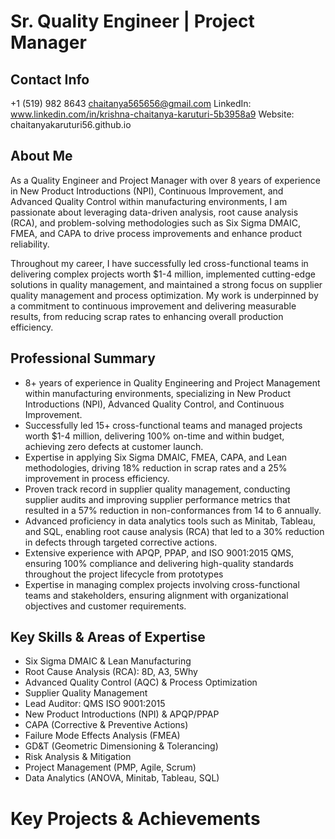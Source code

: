 # Sr. Quality Engineer | Project Manager

## Contact Info
+1 (519) 982 8643
chaitanya565656@gmail.com
LinkedIn: www.linkedin.com/in/krishna-chaitanya-karuturi-5b3958a9
Website: chaitanyakaruturi56.github.io

## About Me
As a Quality Engineer and Project Manager with over 8 years of experience in New Product Introductions (NPI), Continuous Improvement, and Advanced Quality Control within manufacturing environments, I am passionate about leveraging data-driven analysis, root cause analysis (RCA), and problem-solving methodologies such as Six Sigma DMAIC, FMEA, and CAPA to drive process improvements and enhance product reliability.

Throughout my career, I have successfully led cross-functional teams in delivering complex projects worth $1-4 million, implemented cutting-edge solutions in quality management, and maintained a strong focus on supplier quality management and process optimization. My work is underpinned by a commitment to continuous improvement and delivering measurable results, from reducing scrap rates to enhancing overall production efficiency.

## Professional Summary
- 8+ years of experience in Quality Engineering and Project Management within manufacturing environments, specializing in New Product Introductions (NPI), Advanced Quality Control, and Continuous Improvement.
- Successfully led 15+ cross-functional teams and managed projects worth $1-4 million, delivering 100% on-time and within budget, achieving zero defects at customer launch.
- Expertise in applying Six Sigma DMAIC, FMEA, CAPA, and Lean methodologies, driving 18% reduction in scrap rates and a 25% improvement in process efficiency.
- Proven track record in supplier quality management, conducting supplier audits and improving supplier performance metrics that resulted in a 57% reduction in non-conformances from 14 to 6 annually.
- Advanced proficiency in data analytics tools such as Minitab, Tableau, and SQL, enabling root cause analysis (RCA) that led to a 30% reduction in defects through targeted corrective actions.
- Extensive experience with APQP, PPAP, and ISO 9001:2015 QMS, ensuring 100% compliance and delivering high-quality standards throughout the project lifecycle from prototypes
- Expertise in managing complex projects involving cross-functional teams and stakeholders, ensuring alignment with organizational objectives and customer requirements.

## Key Skills & Areas of Expertise
- Six Sigma DMAIC & Lean Manufacturing
- Root Cause Analysis (RCA): 8D, A3, 5Why
- Advanced Quality Control (AQC) & Process Optimization
- Supplier Quality Management
- Lead Auditor: QMS ISO 9001:2015
- New Product Introductions (NPI) & APQP/PPAP
- CAPA (Corrective & Preventive Actions)
- Failure Mode Effects Analysis (FMEA)
- GD&T (Geometric Dimensioning & Tolerancing)
- Risk Analysis & Mitigation
- Project Management (PMP, Agile, Scrum)
- Data Analytics (ANOVA, Minitab, Tableau, SQL)

# Key Projects & Achievements
